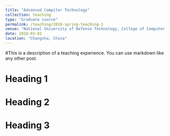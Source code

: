 ```yaml
---
title: "Advanced Compiler Technology"
collection: teaching
type: "Graduate course"
permalink: /teaching/2018-spring-teaching-1
venue: "National University of Defense Technology, College of Computer Science"
date: 2018-03-01
location: "Changsha, China"
---
```


#This is a description of a teaching experience. You can use markdown like any other post.

Heading 1
======

Heading 2
======

Heading 3
======
